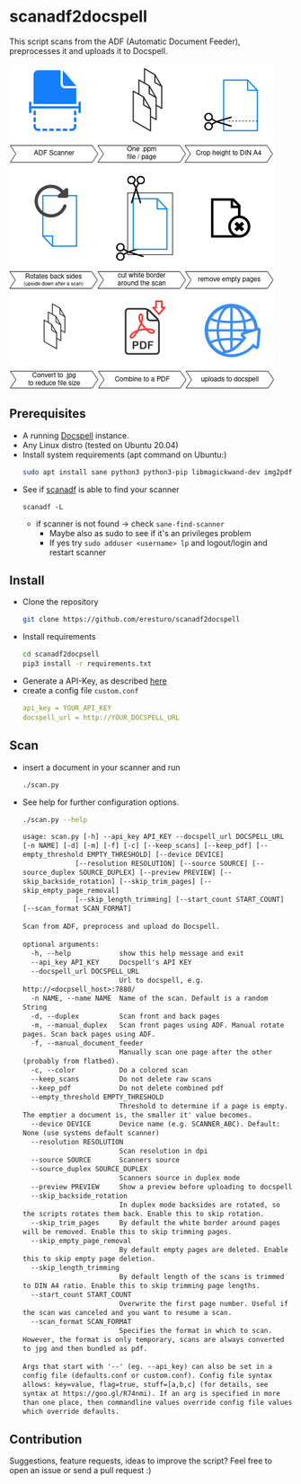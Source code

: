# scanadf2docspell

This script scans from the ADF (Automatic Document Feeder), preprocesses it and uploads it to Docspell.

![Overview](overview.png)

## Prerequisites

* A running [Docspell](https://github.com/eikek/docspell) instance.
* Any Linux distro (tested on Ubuntu 20.04)
* Install system requirements (apt command on Ubuntu:)
  ```bash
  sudo apt install sane python3 python3-pip libmagickwand-dev img2pdf sane-utils
  ```
* See if [scanadf](https://linux.die.net/man/1/scanadf) is able to find your scanner
  ```
  scanadf -L
  ```
    * if scanner is not found -> check `sane-find-scanner`
        * Maybe also as sudo to see if it's an privileges problem
        * If yes try `sudo adduser <username> lp` and logout/login and restart scanner

## Install

* Clone the repository
  ```bash
  git clone https://github.com/eresturo/scanadf2docspell
  ```
* Install requirements
  ```bash
  cd scanadf2docpsell
  pip3 install -r requirements.txt
  ```
* Generate a API-Key, as described [here](https://docspell.org/docs/webapp/uploading/#anonymous-upload)
* create a config file `custom.conf`
    ```yaml
    api_key = YOUR_API_KEY
    docspell_url = http://YOUR_DOCSPELL_URL
    ```

## Scan

* insert a document in your scanner and run
    ```bash
    ./scan.py
    ```
* See help for further configuration options.
  ```bash
  ./scan.py --help
  ```
  ```
  usage: scan.py [-h] --api_key API_KEY --docspell_url DOCSPELL_URL [-n NAME] [-d] [-m] [-f] [-c] [--keep_scans] [--keep_pdf] [--empty_threshold EMPTY_THRESHOLD] [--device DEVICE]
               [--resolution RESOLUTION] [--source SOURCE] [--source_duplex SOURCE_DUPLEX] [--preview PREVIEW] [--skip_backside_rotation] [--skip_trim_pages] [--skip_empty_page_removal]
               [--skip_length_trimming] [--start_count START_COUNT] [--scan_format SCAN_FORMAT]

  Scan from ADF, preprocess and upload do Docspell.
    
  optional arguments:
    -h, --help            show this help message and exit
    --api_key API_KEY     Docspell's API KEY
    --docspell_url DOCSPELL_URL
                          Url to docspell, e.g. http://<docpsell_host>:7880/
    -n NAME, --name NAME  Name of the scan. Default is a random String
    -d, --duplex          Scan front and back pages
    -m, --manual_duplex   Scan front pages using ADF. Manual rotate pages. Scan back pages using ADF.
    -f, --manual_document_feeder
                          Manually scan one page after the other (probably from flatbed).
    -c, --color           Do a colored scan
    --keep_scans          Do not delete raw scans
    --keep_pdf            Do not delete combined pdf
    --empty_threshold EMPTY_THRESHOLD
                          Threshold to determine if a page is empty. The emptier a document is, the smaller it' value becomes.
    --device DEVICE       Device name (e.g. SCANNER_ABC). Default: None (use systems default scanner)
    --resolution RESOLUTION
                          Scan resolution in dpi
    --source SOURCE       Scanners source
    --source_duplex SOURCE_DUPLEX
                          Scanners source in duplex mode
    --preview PREVIEW     Show a preview before uploading to docspell
    --skip_backside_rotation
                          In duplex mode backsides are rotated, so the scripts rotates them back. Enable this to skip rotation.
    --skip_trim_pages     By default the white border around pages will be removed. Enable this to skip trimming pages.
    --skip_empty_page_removal
                          By default empty pages are deleted. Enable this to skip empty page deletion.
    --skip_length_trimming
                          By default length of the scans is trimmed to DIN A4 ratio. Enable this to skip trimming page lengths.
    --start_count START_COUNT
                          Overwrite the first page number. Useful if the scan was canceled and you want to resume a scan.
    --scan_format SCAN_FORMAT
                          Specifies the format in which to scan. However, the format is only temporary, scans are always converted to jpg and then bundled as pdf.
    
  Args that start with '--' (eg. --api_key) can also be set in a config file (defaults.conf or custom.conf). Config file syntax allows: key=value, flag=true, stuff=[a,b,c] (for details, see
  syntax at https://goo.gl/R74nmi). If an arg is specified in more than one place, then commandline values override config file values which override defaults.
  ```

## Contribution

Suggestions, feature requests, ideas to improve the script? Feel free to open an issue or send a pull request :)  
